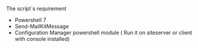 The script´s requirement
- Powershell 7
- Send-MailKitMessage
- Configuration Manager powershell module ( Run it on siteserver or client with console installed)
